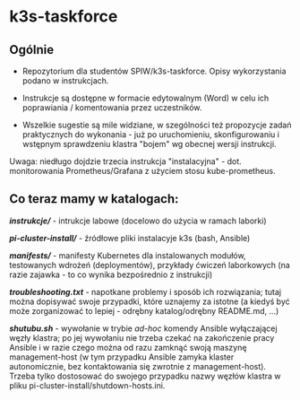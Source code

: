 # k3s-taskforce

## **Ogólnie**

* Repozytorium dla studentów SPIW/k3s-taskforce. Opisy wykorzystania podano w instrukcjach.

* Instrukcje są dostępne w formacie edytowalnym (Word) w celu ich poprawiania / komentowania przez uczestników.

* Wszelkie sugestie są mile widziane, w szególności też propozycje zadań praktycznych do wykonania - już po uruchomieniu, skonfigurowaniu i wstępnym sprawdzeniu klastra "bojem" wg obecnej wersji instrukcji.

Uwaga: niedługo dojdzie trzecia instrukcja "instalacyjna" - dot. monitorowania Prometheus/Grafana z użyciem stosu kube-prometheus.

## **Co teraz mamy w katalogach:**

**_instrukcje/_** - intrukcje labowe (docelowo do użycia w ramach laborki)

**_pi-cluster-install/_** - źródłowe pliki instalacyje k3s (bash, Ansible)

**_manifests/_** - manifesty Kubernetes dla instalowanych modułów, testowanych wdrożeń (deploymentów), przykłady ćwiczeń laborkowych (na razie zajawka - to co wynika bezpośrednio z instrukcji)

**_troubleshooting.txt_** - napotkane problemy i sposób ich rozwiązania; tutaj można dopisywać swoje przypadki, które uznajemy za istotne (a kiedyś być może zorganizować to lepiej - odrębny katalog/odrębny README.md, ...)

**_shutubu.sh_** - wywołanie w trybie _ad-hoc_ komendy Ansible wyłączającej węzły klastra; po jej wywołaniu nie trzeba czekać na zakończenie pracy Ansible i w razie czego można od razu zamknąć swoją maszynę management-host (w tym przypadku Ansible zamyka klaster autonomicznie, bez kontaktowania się zwrotnie z management-host). Trzeba tylko dostosować do swojego przypadku nazwy węzłów klastra w pliku pi-cluster-install/shutdown-hosts.ini.


